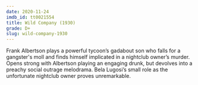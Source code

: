 ```yaml
---
date: 2020-11-24
imdb_id: tt0021554
title: Wild Company (1930)
grade: D+
slug: wild-company-1930
---
```


Frank Albertson plays a powerful tycoon’s gadabout son who falls for a gangster's moll and finds himself implicated in a nightclub owner’s murder. Opens strong with Albertson playing an engaging drunk, but devolves into a preachy social outrage melodrama. Bela Lugosi’s small role as the unfortunate nightclub owner proves unremarkable.